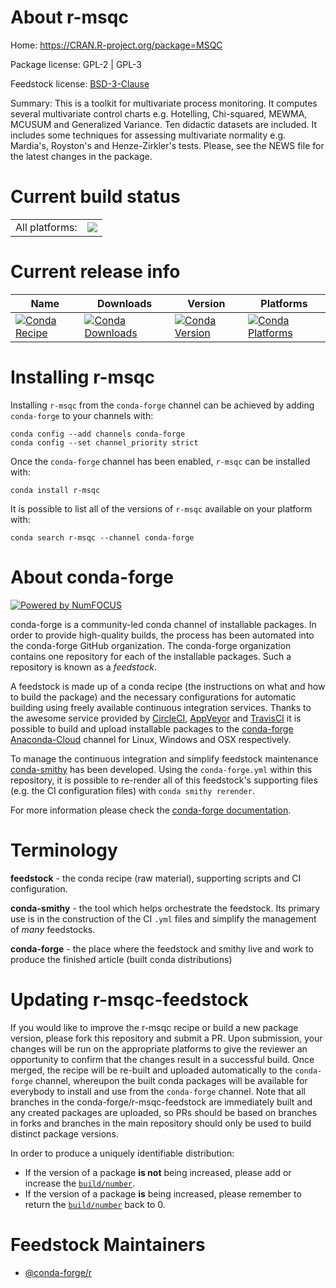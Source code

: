 About r-msqc
============

Home: https://CRAN.R-project.org/package=MSQC

Package license: GPL-2 | GPL-3

Feedstock license: [BSD-3-Clause](https://github.com/conda-forge/r-msqc-feedstock/blob/master/LICENSE.txt)

Summary: This is a toolkit for multivariate process monitoring. It computes several multivariate control charts e.g. Hotelling, Chi-squared, MEWMA, MCUSUM and Generalized Variance. Ten didactic datasets are included. It includes some techniques for assessing multivariate normality e.g. Mardia's, Royston's and Henze-Zirkler's tests. Please, see the NEWS file for the latest changes in the package.

Current build status
====================


<table><tr><td>All platforms:</td>
    <td>
      <a href="https://dev.azure.com/conda-forge/feedstock-builds/_build/latest?definitionId=9702&branchName=master">
        <img src="https://dev.azure.com/conda-forge/feedstock-builds/_apis/build/status/r-msqc-feedstock?branchName=master">
      </a>
    </td>
  </tr>
</table>

Current release info
====================

| Name | Downloads | Version | Platforms |
| --- | --- | --- | --- |
| [![Conda Recipe](https://img.shields.io/badge/recipe-r--msqc-green.svg)](https://anaconda.org/conda-forge/r-msqc) | [![Conda Downloads](https://img.shields.io/conda/dn/conda-forge/r-msqc.svg)](https://anaconda.org/conda-forge/r-msqc) | [![Conda Version](https://img.shields.io/conda/vn/conda-forge/r-msqc.svg)](https://anaconda.org/conda-forge/r-msqc) | [![Conda Platforms](https://img.shields.io/conda/pn/conda-forge/r-msqc.svg)](https://anaconda.org/conda-forge/r-msqc) |

Installing r-msqc
=================

Installing `r-msqc` from the `conda-forge` channel can be achieved by adding `conda-forge` to your channels with:

```
conda config --add channels conda-forge
conda config --set channel_priority strict
```

Once the `conda-forge` channel has been enabled, `r-msqc` can be installed with:

```
conda install r-msqc
```

It is possible to list all of the versions of `r-msqc` available on your platform with:

```
conda search r-msqc --channel conda-forge
```


About conda-forge
=================

[![Powered by NumFOCUS](https://img.shields.io/badge/powered%20by-NumFOCUS-orange.svg?style=flat&colorA=E1523D&colorB=007D8A)](http://numfocus.org)

conda-forge is a community-led conda channel of installable packages.
In order to provide high-quality builds, the process has been automated into the
conda-forge GitHub organization. The conda-forge organization contains one repository
for each of the installable packages. Such a repository is known as a *feedstock*.

A feedstock is made up of a conda recipe (the instructions on what and how to build
the package) and the necessary configurations for automatic building using freely
available continuous integration services. Thanks to the awesome service provided by
[CircleCI](https://circleci.com/), [AppVeyor](https://www.appveyor.com/)
and [TravisCI](https://travis-ci.com/) it is possible to build and upload installable
packages to the [conda-forge](https://anaconda.org/conda-forge)
[Anaconda-Cloud](https://anaconda.org/) channel for Linux, Windows and OSX respectively.

To manage the continuous integration and simplify feedstock maintenance
[conda-smithy](https://github.com/conda-forge/conda-smithy) has been developed.
Using the ``conda-forge.yml`` within this repository, it is possible to re-render all of
this feedstock's supporting files (e.g. the CI configuration files) with ``conda smithy rerender``.

For more information please check the [conda-forge documentation](https://conda-forge.org/docs/).

Terminology
===========

**feedstock** - the conda recipe (raw material), supporting scripts and CI configuration.

**conda-smithy** - the tool which helps orchestrate the feedstock.
                   Its primary use is in the construction of the CI ``.yml`` files
                   and simplify the management of *many* feedstocks.

**conda-forge** - the place where the feedstock and smithy live and work to
                  produce the finished article (built conda distributions)


Updating r-msqc-feedstock
=========================

If you would like to improve the r-msqc recipe or build a new
package version, please fork this repository and submit a PR. Upon submission,
your changes will be run on the appropriate platforms to give the reviewer an
opportunity to confirm that the changes result in a successful build. Once
merged, the recipe will be re-built and uploaded automatically to the
`conda-forge` channel, whereupon the built conda packages will be available for
everybody to install and use from the `conda-forge` channel.
Note that all branches in the conda-forge/r-msqc-feedstock are
immediately built and any created packages are uploaded, so PRs should be based
on branches in forks and branches in the main repository should only be used to
build distinct package versions.

In order to produce a uniquely identifiable distribution:
 * If the version of a package **is not** being increased, please add or increase
   the [``build/number``](https://docs.conda.io/projects/conda-build/en/latest/resources/define-metadata.html#build-number-and-string).
 * If the version of a package **is** being increased, please remember to return
   the [``build/number``](https://docs.conda.io/projects/conda-build/en/latest/resources/define-metadata.html#build-number-and-string)
   back to 0.

Feedstock Maintainers
=====================

* [@conda-forge/r](https://github.com/conda-forge/r/)


